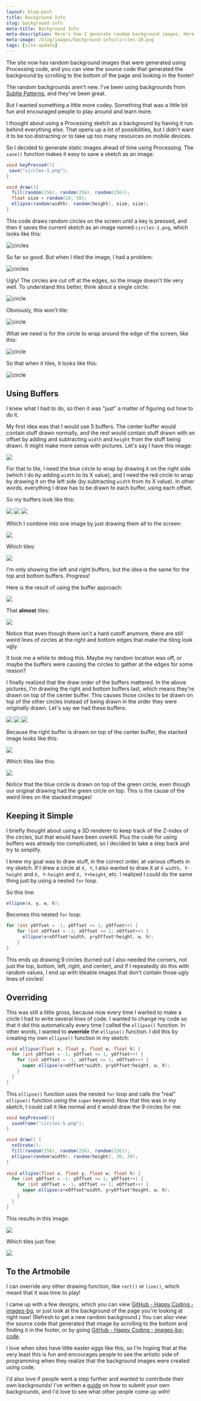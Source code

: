 ```yaml
---
layout: blog-post
title: Background Info
slug: background-info
meta-title: Background Info
meta-description: Here's how I generate random background images. Here's how you can too!
meta-image: /blog/images/background-info/circles-10.png
tags: [site-update]
---
```


The site now has random background images that were generated using Processing code, and you can view the source code that generated the background by scrolling to the bottom of the page and looking in the footer!

The random backgrounds aren't new. I've been using backgrounds from [Subtle Patterns](http://subtlepatterns.com/), and they've been great.

But I wanted something a little more codey. Something that was a little bit fun and encouraged people to play around and learn more.

I thought about using a Processing sketch as a background by having it run behind everything else. That opens up a lot of possibilities, but I didn't want it to be too distracting or to take up too many resources on mobile devices.

So I decided to generate static images ahead of time using Processing. The `save()` function makes it easy to save a sketch as an image:

```java
void keyPressed(){
 save("circles-1.png"); 
}

void draw(){
  fill(random(256), random(256), random(256));
  float size = random(10, 50);
  ellipse(random(width), random(height), size, size);
}
```

This code draws random circles on the screen until a key is pressed, and then it saves the current sketch as an image named `circles-1.png`, which looks like this:

![circles](/blog/images/background-info/circles-1.png)

So far so good. But when I tiled the image, I had a problem:

![circles](/blog/images/background-info/circles-2.png)

Ugly! The circles are cut off at the edges, so the image doesn't tile very well. To understand this better, think about a single circle:

![circle](/blog/images/background-info/circles-3.png)

Obviously, this won't tile:

![circle](/blog/images/background-info/circles-4.png)

What we need is for the circle to wrap around the edge of the screen, like this:

![circle](/blog/images/background-info/circles-5.png)

So that when it tiles, it looks like this:

![circle](/blog/images/background-info/circles-6.png)

## Using Buffers

I knew what I had to do, so then it was "just" a matter of figuring out how to do it.

My first idea was that I would use 5 buffers. The center buffer would contain stuff drawn normally, and the rest would contain stuff drawn with an offset by adding and subtracting `width` and `height` from the stuff being drawn. It might make more sense with pictures. Let's say I have this image:

![](/blog/images/background-info/buffers-5.png)

For that to tile, I need the blue circle to wrap by drawing it on the right side (which I do by adding `width` to its X value), and I need the red circle to wrap by drawing it on the left side (by subtracting `width` from its X value). In other words, everything I draw has to be drawn to each buffer, using each offset.

So my buffers look like this:

![](/blog/images/background-info/buffers-7.png) 
![](/blog/images/background-info/buffers-5.png)  ![](/blog/images/background-info/buffers-6.png) 

Which I combine into one image by just drawing them all to the screen:

![](/blog/images/background-info/buffers-8.png)

Which tiles:

![](/blog/images/background-info/buffers-9.png)

I'm only showing the left and right buffers, but the idea is the same for the top and bottom buffers. Progress!

Here is the result of using the buffer approach:

![](/blog/images/background-info/buffers-1.png)

That **almost** tiles:

![](/blog/images/background-info/buffers-2.png)

Notice that even though there isn't a hard cutoff anymore, there are still weird lines of circles at the right and bottom edges that make the tiling look ugly.

It took me a while to debug this. Maybe my random location was off, or maybe the buffers were causing the circles to gather at the edges for some reason?

I finally realized that the draw order of the buffers mattered. In the above pictures, I'm drawing the right and bottom buffers last, which means they're drawn on top of the center buffer. This causes those circles to be drawn on top of the other circles instead of being drawn in the order they were originally drawn. Let's say we had these buffers:

![](/blog/images/background-info/buffers-12.png) 
![](/blog/images/background-info/buffers-11.png) 
![](/blog/images/background-info/buffers-10.png)

Because the right buffer is drawn on top of the center buffer, the stacked image looks like this:

![](/blog/images/background-info/buffers-17.png)

Which tiles like this:

![](/blog/images/background-info/buffers-18.png)

Notice that the blue circle is drawn on top of the green circle, even though our original drawing had the green circle on top. This is the cause of the weird lines on the stacked images!

## Keeping it Simple

I briefly thought about using a 3D renderer to keep track of the Z-index of the circles, but that would have been overkill. Plus the code for using buffers was already too complicated, so I decided to take a step back and try to simplify.

I knew my goal was to draw stuff, in the correct order, at various offsets in my sketch. If I drew a circle at `X, Y`, I also wanted to draw it at `X-width, Y-height` and `X, Y-height` and `X, Y+height`, etc. I realized I could do the same thing just by using a nested `for` loop.

So this line:

```java
ellipse(x, y, w, h);
```

Becomes this nested `for` loop:

```java
for (int yOffset = -1; yOffset <= 1; yOffset++) {
    for (int xOffset = -1; xOffset <= 1; xOffset++) {
      ellipse(x+xOffset*width, y+yOffset*height, w, h);
    }
}
```

This ends up drawing 9 circles (turned out I also needed the corners, not just the top, bottom, left, right, and center), and if I repeatedly do this with random values, I end up with tileable images that don't contain those ugly lines of circles!

## Overriding

This was still a little gross, because now every time I wanted to make a circle I had to write several lines of code. I wanted to change my code so that it did this automatically every time I called the `ellipse()` function. In other words, I wanted to **override** the `ellipse()` function. I did this by creating my own `ellipse()` function in my sketch:

```java
void ellipse(float x, float y, float w, float h) {
  for (int yOffset = -1; yOffset <= 1; yOffset++) {
    for (int xOffset = -1; xOffset <= 1; xOffset++) {
      super.ellipse(x+xOffset*width, y+yOffset*height, w, h);
    }
  }
}
```

This `ellipse()` function uses the nested `for` loop and calls the "real" `ellipse()` function using the `super` keyword. Now that this was in my sketch, I could call it like normal and it would draw the 9 circles for me:

```java
void keyPressed(){
  saveFrame("circles-5.png");
}

void draw() {
  noStroke();
  fill(random(256), random(256), random(256));
  ellipse(random(width), random(height), 30, 30);
}
 
void ellipse(float x, float y, float w, float h) {
  for (int yOffset = -1; yOffset <= 1; yOffset++) {
    for (int xOffset = -1; xOffset <= 1; xOffset++) {
      super.ellipse(x+xOffset*width, y+yOffset*height, w, h);
    }
  }
}
```

This results in this image:

![](/blog/images/background-info/circles-8.png)

Which tiles just fine:

![](/blog/images/background-info/circles-9.png)

## To the Artmobile

I can override any other drawing function, like `rect()` or `line()`, which meant that it was time to play!

I came up with a few designs, which you can view [GitHub - Happy Coding - images-bg](https://github.com/KevinWorkman/HappyCoding/tree/gh-pages/images/backgrounds), or just look at the background of the page you're looking at right now! (Refresh to get a new random background.) You can also view the source code that generated that image by scrolling to the bottom and finding it in the footer, or by going [GitHub - Happy Coding - images-bg-code](https://github.com/KevinWorkman/HappyCoding/tree/gh-pages/images/backgrounds/code).

I love when sites have little easter eggs like this, so I'm hoping that at the very least this is fun and encourages people to see the artistic side of programming when they realize that the background images were created using code. 

I'd also love if people went a step further and wanted to contribute their own backgrounds! I've written a [guide](https://github.com/KevinWorkman/HappyCoding/wiki/Contributing-Backgrounds) on how to submit your own backgrounds, and I'd love to see what other people come up with!